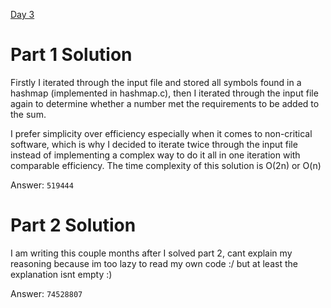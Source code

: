 [Day 3](https://adventofcode.com/2023/day/3)

# Part 1 Solution

Firstly I iterated through the input file and stored all symbols found in a hashmap (implemented in hashmap.c),
then I iterated through the input file again to determine whether a number met the requirements to be added to the sum.

I prefer simplicity over efficiency especially when it comes to non-critical software, which is why I decided to iterate twice through the input file instead of implementing a complex way to do it all in one iteration with comparable efficiency. The time complexity of this solution is O(2n) or O(n)

Answer: `519444`

# Part 2 Solution

I am writing this couple months after I solved part 2,
cant explain my reasoning because im too lazy to read my own code :/
but at least the explanation isnt empty :)

Answer: `74528807`
